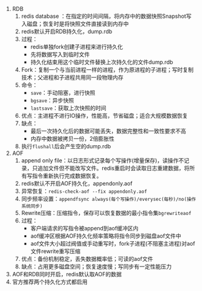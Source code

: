 1. RDB
   1. redis database ：在指定的时间间隔，将内存中的数据快照Snapshot写入磁盘；恢复时是将快照文件直接读到内存中
   1. redis默认开启RDB持久化，dump.rdb
   2. 过程：
      * redis单独fork创建子进程来进行持久化
      * 先将数据写入到临时文件
      * 持久化结束用这个临时文件替换上次持久化的文件dump.rdb
   3. Fork：复制一个与当前进程一样的进程，作为原进程的子进程；写时复制技术；父进程和子进程共用同一段物理内存
   4. 命令：
      * `save`：手动阻塞，进行快照
      * `bgsave`：异步快照
      * `lastsave`：获取上次快照的时间
   5. 优点：主进程不进行IO操作，性能高，节省磁盘；适合大规模数据恢复
   6. 缺点：
      * 最后一次持久化后的数据可能丢失，数据完整性和一致性要求不高
      * 内存中数据被拷贝一份，2倍膨胀性
   7. 执行`flushall`后会产生空的dump.rdb
2. AOF
   1. append only file：以日志形式记录每个写操作(增量保存)，读操作不记录，只追加文件但不能改写文件。redis重启时会读取日志重建数据，将所有写指令重新执行完成数据恢复。
   2. redis默认不开启AOF持久化，appendonly.aof
   3. 异常恢复：`redis-check-aof --fix appendonly.aof`
   4. 同步频率设置：`appendfsync always(每个写操作)/everysec(每秒)/no(操作系统同步)`
   5. Rewrite压缩：压缩指令，保存可以恢复数据的最小指令集`bgrewriteaof`
   6. 过程：
      * 客户端请求的写指令被append到aof缓冲区内
      * aof缓冲区根据AOF持久化频率策略将指令同步到磁盘aof文件中
      * aof文件大小超过阀值或手动重写时，fork子进程(不阻塞主进程)对aof文件rewrite重写压缩
   7. 优点：备份机制稳定，丢失数据概率低；可读的aof文件
   8. 缺点：占用更多磁盘空间；恢复速度慢；写同步有一定性能压力
3. AOF和RDB同时开启，redis默认取AOF的数据
4. 官方推荐两个持久化方式都启用